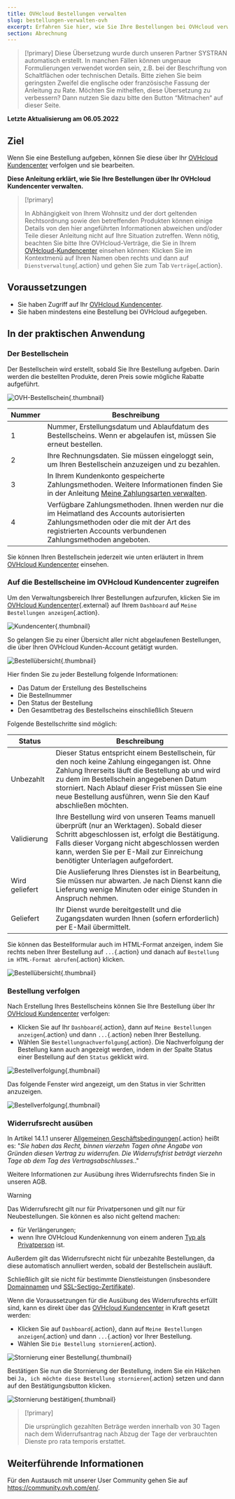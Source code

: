 ```yaml
---
title: OVHcloud Bestellungen verwalten
slug: bestellungen-verwalten-ovh
excerpt: Erfahren Sie hier, wie Sie Ihre Bestellungen bei OVHcloud verwalten
section: Abrechnung
---
```


> [!primary]
> Diese Übersetzung wurde durch unseren Partner SYSTRAN automatisch erstellt. In manchen Fällen können ungenaue Formulierungen verwendet worden sein, z.B. bei der Beschriftung von Schaltflächen oder technischen Details. Bitte ziehen Sie beim geringsten Zweifel die englische oder französische Fassung der Anleitung zu Rate. Möchten Sie mithelfen, diese Übersetzung zu verbessern? Dann nutzen Sie dazu bitte den Button “Mitmachen“ auf dieser Seite.
>

**Letzte Aktualisierung am 06.05.2022**

## Ziel

Wenn Sie eine Bestellung aufgeben, können Sie diese über Ihr [OVHcloud Kundencenter](https://www.ovh.com/auth/?action=gotomanager&from=https://www.ovh.de/&ovhSubsidiary=de) verfolgen und sie bearbeiten.

**Diese Anleitung erklärt, wie Sie Ihre Bestellungen über Ihr OVHcloud Kundencenter verwalten.**

> [!primary]
>
> In Abhängigkeit von Ihrem Wohnsitz und der dort geltenden Rechtsordnung sowie den betreffenden Produkten können einige Details von den hier angeführten Informationen abweichen und/oder Teile dieser Anleitung nicht auf Ihre Situation zutreffen. Wenn nötig, beachten Sie bitte Ihre OVHcloud-Verträge, die Sie in Ihrem [OVHcloud-Kundencenter](https://www.ovh.com/auth/?action=gotomanager&from=https://www.ovh.de/&ovhSubsidiary=de) einsehen können: Klicken Sie im Kontextmenü auf Ihren Namen oben rechts und dann auf `Dienstverwaltung`{.action} und gehen Sie zum Tab `Verträge`{.action}.
>

## Voraussetzungen

- Sie haben Zugriff auf Ihr [OVHcloud Kundencenter](https://www.ovh.com/auth/?action=gotomanager&from=https://www.ovh.de/&ovhSubsidiary=de).
- Sie haben mindestens eine Bestellung bei OVHcloud aufgegeben.

## In der praktischen Anwendung

### Der Bestellschein

Der Bestellschein wird erstellt, sobald Sie Ihre Bestellung aufgeben. Darin werden die bestellten Produkte, deren Preis sowie mögliche Rabatte aufgeführt.

![OVH-Bestellschein](images/order01.png){.thumbnail}

|Nummer|Beschreibung|
|---|---|
|1|Nummer, Erstellungsdatum und Ablaufdatum des Bestellscheins. Wenn er abgelaufen ist, müssen Sie erneut bestellen.|
|2|Ihre Rechnungsdaten. Sie müssen eingeloggt sein, um Ihren Bestellschein anzuzeigen und zu bezahlen.|
|3|In Ihrem Kundenkonto gespeicherte Zahlungsmethoden. Weitere Informationen finden Sie in der Anleitung [Meine Zahlungsarten verwalten](https://docs.ovh.com/de/billing/zahlungsarten-verwalten/).|
|4|Verfügbare Zahlungsmethoden. Ihnen werden nur die im Heimatland des Accounts autorisierten Zahlungsmethoden oder die mit der Art des registrierten Accounts verbundenen Zahlungsmethoden angeboten.|

Sie können Ihren Bestellschein jederzeit wie unten erläutert in Ihrem [OVHcloud Kundencenter](https://www.ovh.com/auth/?action=gotomanager&from=https://www.ovh.de/&ovhSubsidiary=de) einsehen.

### Auf die Bestellscheine im OVHcloud Kundencenter zugreifen

Um den Verwaltungsbereich Ihrer Bestellungen aufzurufen, klicken Sie im [OVHcloud Kundencenter](https://www.ovh.com/auth/?action=gotomanager&from=https://www.ovh.de/&ovhSubsidiary=de){.external} auf Ihrem `Dashboard` auf `Meine Bestellungen anzeigen`{.action}.

![Kundencenter](images/huborders.png){.thumbnail}

So gelangen Sie zu einer Übersicht aller nicht abgelaufenen Bestellungen, die über Ihren OVHcloud Kunden-Account getätigt wurden.

![Bestellübersicht](images/order03.png){.thumbnail}

Hier finden Sie zu jeder Bestellung folgende Informationen:

- Das Datum der Erstellung des Bestellscheins
- Die Bestellnummer
- Den Status der Bestellung
- Den Gesamtbetrag des Bestellscheins einschließlich Steuern

Folgende Bestellschritte sind möglich:

|Status|Beschreibung|
|---|---|
|Unbezahlt|Dieser Status entspricht einem Bestellschein, für den noch keine Zahlung eingegangen ist. Ohne Zahlung Ihrerseits läuft die Bestellung ab und wird zu dem im Bestellschein angegebenen Datum storniert. Nach Ablauf dieser Frist müssen Sie eine neue Bestellung ausführen, wenn Sie den Kauf abschließen möchten.|
|Validierung|Ihre Bestellung wird von unseren Teams manuell überprüft (nur an Werktagen). Sobald dieser Schritt abgeschlossen ist, erfolgt die Bestätigung. Falls dieser Vorgang nicht abgeschlossen werden kann, werden Sie per E-Mail zur Einreichung benötigter Unterlagen aufgefordert.|
|Wird geliefert|Die Auslieferung Ihres Dienstes ist in Bearbeitung, Sie müssen nur abwarten. Je nach Dienst kann die Lieferung wenige Minuten oder einige Stunden in Anspruch nehmen.|
|Geliefert|Ihr Dienst wurde bereitgestellt und die Zugangsdaten wurden Ihnen (sofern erforderlich) per E-Mail übermittelt.|

Sie können das Bestellformular auch im HTML-Format anzeigen, indem Sie rechts neben Ihrer Bestellung auf `...`{.action} und danach auf `Bestellung im HTML-Format abrufen`{.action} klicken.

![Bestellübersicht](images/order04.png){.thumbnail}

### Bestellung verfolgen

Nach Erstellung Ihres Bestellscheins können Sie Ihre Bestellung über Ihr [OVHcloud Kundencenter](https://www.ovh.com/auth/?action=gotomanager&from=https://www.ovh.de/&ovhSubsidiary=de) verfolgen:

- Klicken Sie auf Ihr `Dashboard`{.action}, dann auf `Meine Bestellungen anzeigen`{.action} und dann `...`{.action} neben Ihrer Bestellung.
- Wählen Sie `Bestellungnachverfolgung`{.action}. Die Nachverfolgung der Bestellung kann auch angezeigt werden, indem in der Spalte Status einer Bestellung auf den `Status` geklickt wird.

![Bestellverfolgung](images/order05b.png){.thumbnail}

Das folgende Fenster wird angezeigt, um den Status in vier Schritten anzuzeigen.

![Bestellverfolgung](images/order06.png){.thumbnail}

### Widerrufsrecht ausüben

In Artikel 14.1.1 unserer [Allgemeinen Geschäftsbedingungen](https://contract.eu.ovhapis.com/1.0/pdf/contrat_genServices-de.pdf){.action} heißt es: "*Sie haben das Recht, binnen vierzehn Tagen ohne Angabe von Gründen diesen Vertrag zu widerrufen. Die Widerrufsfrist beträgt vierzehn Tage ab dem Tag des Vertragsabschlusses.*."

Weitere Informationen zur Ausübung ihres Widerrufsrechts finden Sie in unseren AGB.

> [!warning]
>
> Das Widerrufsrecht gilt nur für Privatpersonen und gilt nur für Neubestellungen. Sie können es also nicht geltend machen:
>
> - für Verlängerungen;
> - wenn Ihre OVHcloud Kundenkennung von einem anderen [Typ als Privatperson](https://docs.ovh.com/de/customer/alles_uber_ihre_ovh_kundenkennung/#account-typ-andern) ist.
>
> Außerdem gilt das Widerrufsrecht nicht für unbezahlte Bestellungen, da diese automatisch annulliert werden, sobald der Bestellschein ausläuft.
>
> Schließlich gilt sie nicht für bestimmte Dienstleistungen (insbesondere [Domainnamen](https://www.ovhcloud.com/de/domains/) und [SSL-Sectigo-Zertifikate](https://www.ovhcloud.com/de/web-hosting/options/ssl/)).
>

Wenn die Voraussetzungen für die Ausübung des Widerrufsrechts erfüllt sind, kann es direkt über das [OVHcloud Kundencenter](https://www.ovh.com/auth/?action=gotomanager&from=https://www.ovh.de/&ovhSubsidiary=de) in Kraft gesetzt werden:

- Klicken Sie auf `Dashboard`{.action}, dann auf `Meine Bestellungen anzeigen`{.action} und dann `...`{.action} vor Ihrer Bestellung.
- Wählen Sie `Die Bestellung stornieren`{.action}.

![Stornierung einer Bestellung](images/cancelorder1.png){.thumbnail}

Bestätigen Sie nun die Stornierung der Bestellung, indem Sie ein Häkchen bei `Ja, ich möchte diese Bestellung stornieren`{.action} setzen und dann auf den Bestätigungsbutton klicken.

![Stornierung bestätigen](images/cancelorder2.png){.thumbnail}

> [!primary]
>
> Die ursprünglich gezahlten Beträge werden innerhalb von 30 Tagen nach dem Widerrufsantrag nach Abzug der Tage der verbrauchten Dienste pro rata temporis erstattet.
>

## Weiterführende Informationen

Für den Austausch mit unserer User Community gehen Sie auf <https://community.ovh.com/en/>.
